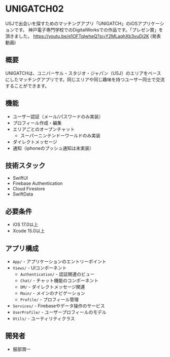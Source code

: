 # UNIGATCH02

USJで出会いを探すためのマッチングアプリ「UNIGATCH」のiOSアプリケーションです。
神戸電子専門学校でのDigitalWorksでの作品です。「プレゼン賞」を頂きました。
https://youtu.be/e1OFTqIwheQ?si=Y2MLaqhXb3vuDj2K (発表動画)

## 概要

UNIGATCHは、ユニバーサル・スタジオ・ジャパン（USJ）のエリアをベースにしたマッチングアプリです。同じエリアや同じ趣味を持つユーザー同士で交流することができます。

## 機能

- ユーザー認証（メール/パスワードのみ実装）
- プロフィール作成・編集
- エリアごとのオープンチャット
  - スーパーニンテンドーワールドのみ実装
- ダイレクトメッセージ
- 通知（iphoneのプッシュ通知は未実装）

## 技術スタック

- SwiftUI
- Firebase Authentication
- Cloud Firestore
- SwiftData

## 必要条件

- iOS 17.0以上
- Xcode 15.0以上

## アプリ構成

- `App/` - アプリケーションのエントリーポイント
- `Views/` - UIコンポーネント
  - `Authentication/` - 認証関連のビュー
  - `Chat/` - チャット機能のコンポーネント
  - `DM/` - ダイレクトメッセージ関連
  - `Main/` - メインのナビゲーション
  - `Profile/` - プロフィール管理
- `Services/` - Firebaseやデータ操作のサービス
- `UserProfile/` - ユーザープロフィールのモデル
- `Utils/` - ユーティリティクラス

## 開発者

- 服部潤一
